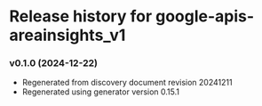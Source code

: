# Release history for google-apis-areainsights_v1

### v0.1.0 (2024-12-22)

* Regenerated from discovery document revision 20241211
* Regenerated using generator version 0.15.1

